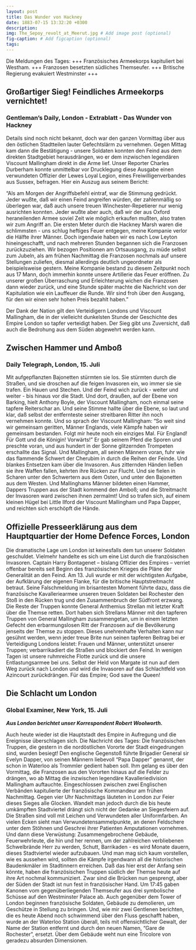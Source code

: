 ```yaml
---
layout: post
title: Das Wunder von Hackney
date: 1883-07-15 13:32:20 +0300
description: 
img: The_Sepoy_revolt_at_Meerut.jpg # Add image post (optional)
fig-caption: # Add figcaption (optional)
tags: 
---
```

Die Meldungen des Tages: +++ Französisches Armeekorps kapituliert bei Westham. +++ Franzosen besetzten südliches Themseufer. +++ Britische Regierung evakuiert Westminster +++

## Großartiger Sieg! Feindliches Armeekorps vernichtet!
 
### Gentleman’s Daily, London - Extrablatt - Das Wunder von Hackney

Details sind noch nicht bekannt, doch war den ganzen Vormittag über aus den östlichen Stadtteilen lauter Gefechtslärm zu vernehmen. Gegen Mittag kam dann die Bestätigung - unsere Soldaten konnten den Feind aus dem direkten Stadtgebiet herausdrängen, wo er dem inzwischen legendären Viscount Mallingham direkt in die Arme lief. Unser Reporter Charles Durberham konnte unmittelbar vor Drucklegung diese Ausgabe einen verwundeten Offizier der Lewes Loyal Legion, eines Freiwilligenverbandes aus Sussex, befragen. Hier ein Auszug aus seinem Bericht: 

“Als am Morgen der Angriffsbefehl eintraf, war die Stimmung gedrückt. Jeder wußte, daß wir einen Feind angreifen würden, der zahlenmäßig so überlegen war, daß auch unsere treuen Winchester-Repetierer nur wenig ausrichten konnten. Jeder wußte aber auch, daß wir der aus Oxford heraneilenden Armee soviel Zeit wie möglich erkaufen mußten, also traten wir zum Angriff an. Die ersten Meter durch die Hackney Marsh waren die schlimmsten - uns schlug heftiges Feuer entgegen, meine Kompanie verlor die Hälfte ihrer Männer. Doch irgendwie haben wir es nach Low Leyton hineingeschafft, und nach mehreren Stunden begannen sich die Franzosen zurückzuziehen. Wir bezogen Positionen am Ortsausgang, zu müde selbst zum Jubeln, als am frühen Nachmittag die Franzosen nochmals auf unsere Stellungen zuliefen, diesmal allerdings deutlich ungeordneter als beispielsweise gestern. Meine Kompanie bestand zu diesem Zeitpunkt noch aus 17 Mann, doch immerhin konnte unsere Artillerie das Feuer eröffnen. Zu unserer großen Überraschung und Erleichterung wichen die Franzosen dann wieder zurück, und eine Stunde später machte die Nachricht von der Kapitulation wie ein Lauffeuer die Runde. Wir sind froh über den Ausgang, für den wir einen sehr hohen Preis bezahlt haben.”

Der Dank der Nation gilt den Verteidigern Londons und Viscount Mallingham, die in der vielleicht dunkelsten Stunde der Geschichte des Empire London so tapfer verteidigt haben. Der Sieg gibt uns Zuversicht, daß auch die Bedrohung aus dem Süden abgewehrt werden kann.


## Zwischen Hammer und Amboß

### Daily Telegraph, London, 15. Juli

Mit aufgepflanzten Bajonetten stürmten sie los. Sie stürmten durch die Straßen, und sie droschen auf die feigen Invasoren ein, wo immer sie sie trafen. Ein Hauen und Stechen. Und der Feind wich zurück - weiter und weiter - bis hinaus vor die Stadt. 
Und dort, draußen, auf der Ebene von Barking, hielt Anthony Boyle, der Viscount Mallingham, noch einmal seine tapfere Reiterschar an. Und seine Stimme hallte über die Ebene, so laut und klar, daß selbst der entfernteste seiner streitbaren Ritter ihn noch vernehmen konnte. Und so sprach der Viscount Mallingham: “So weit sind wir gemeinsam geritten, Männer Englands, viele Kämpfe haben wir gemeinsam bestanden. Folgt mir heute noch ein einziges Mal. Für England! Für Gott und die Königin! Vorwärts!” Er gab seinem Pferd die Sporen und preschte voran, und aus hundert in der Sonne glitzernden Trompeten erschallte das Signal. Und Mallingham, all seinen Männern voran, fuhr wie das flammende Schwert der Cherubim in durch die Reihen der Feinde. Und blankes Entsetzen kam über die Invasoren. Aus zitternden Händen ließen sie ihre Waffen fallen, kehrten ihre Rücken zur Flucht. Und sie fielen in Scharen unter den Schwertern aus dem Osten, und unter den Bajonetten aus dem Westen. Und Mallinghams Männer bildeten einen Hammer, Dappers Truppen aus der Stadt kommend den Amboß; und die Streitmacht der Invasoren ward zwischen ihnen zermalmt! Und so trafen sich, auf einem kleinen Hügel bei Little Ilford der Viscount Mallingham und Papa Dapper, und reichten sich erschöpft die Hände. 


## Offizielle Presseerklärung aus dem Hauptquartier der Home Defence Forces, London

Die dramatische Lage um London ist keinesfalls dem tun unserer Soldaten geschuldet. Vielmehr handelte es sich um eine List durch die französischen Invasoren. Captain Harry Bontagenet – bislang Offizier des Empires – verriet offenbar bereits seit Beginn des französischen Krieges die Pläne der Generalität an den Feind. Am 13. Juli wurde er mit der wichtigsten Aufgabe, der Aufklärung der eigenen Flanke, für die britische Hauptstreitmacht betraut. Seine Falschmeldung im brisantesten Moment führte dazu, dass die französische Kavalleriearmee unseren treuen Soldaten bei Rochester den Stoß in den Rücken trug und den Zusammenbruch der Südfront erzwang. Die Reste der Truppen konnte General Anthemius Strellan mit letzter Kraft über die Themse retten. Dort haben sich Strellans Männer mit den tapferen Truppen von General Mallingham zusammengetan, um in einem letzten Gefecht den erbarmungslosen Ritt der Franzosen auf die Bevölkerung jenseits der Themse zu stoppen. 
Dieses unehrenhafte Verhalten kann nur gesühnt werden, wenn jeder treue Brite nun seinen tapferen Beitrag bei er Verteidigung Londons leistet: Frauen und Männer, unterstützt unserer Truppen; verbarrikadiert die Straßen und blockiert den Feind. In wenigen Tagen ist unsere ruhmreiche Flotte zurück und die unsere Entlastungsarmee bei uns. Selbst der Held von Margate ist nun auf dem Weg zurück nach London und wird die Invasoren auf das Schlachtfeld von Azincourt zurückdrängen. Für das Empire; God save the Queen!



## Die Schlacht um London

### Global Examiner, New York, 15. Juli

***Aus London berichtet unser Korrespondent Robert Woolworth.***

Auch heute wieder ist die Hauptstadt des Empire in Aufregung und die Ereignisse überschlagen sich. Die Nachricht des Tages: Die französischen Truppen, die gestern in die nordöstlichen Vororte der Stadt eingedrungen sind, wurden besiegt! Den englische Gegenstoß führte Brigadier General sir Evelyn Dapper, von seinen Männern liebevoll “Papa Dapper” genannt, der schon in Waterloo als Trommler gedient haben soll. Ihm gelang es über den Vormittag, die Franzosen aus den Vororten hinaus auf die Felder zu drängen, wo ab Mittag die inzwischen legendäre Kavalleriedivision Mallingham auftauchte. Eingeschlossen zwischen zwei Englischen Verbänden kapitulierte der französische Kommandeur am frühen Nachmittag. Gegen vier Uhr Nachmittags läuteten in London zur Feier dieses Sieges alle Glocken. Wandelt man jedoch durch die bis heute umkämpften Stadtviertel drängt sich nicht der Gedanke an Siegesfeiern auf. Die Straßen sind voll mit Leichen und Verwundeten aller Uniformfarben. An vielen Ecken sieht man Verwundetensammelpunkte, an denen Feldschere unter dem Stöhnen und Geschrei ihrer Patienten Amputationen vornehmen. Und dann diese Verwüstung: Zusammengebrochene Gebäude, Feuerwehrleute, die hin und her rennen, um der zahlreichen verbliebenen Schwelbrände Herr zu werden, Schutt, Barrikaden - es wird Monate dauern, dieses Stadtviertel wieder aufzubauen. Und man mag sich kaum vorstellen, wie es aussehen wird, sollten die Kämpfe irgendwann all die historischen Baudenkmäler im Stadtinnern erreichen. Daß das hier erst der Anfang sein könnte, haben die französischen Truppen südlich der Themse heute auf ihre Art nochmal kommuniziert. Zwar sind die Brücken nun gesprengt, aber der Süden der Stadt ist nun fest in französischer Hand. Um 17:45 gaben Kanonen vom gegenüberliegenden Themseufer aus drei symbolische Schüsse auf den Westminster Palace ab. Auch gegenüber dem Tower of London beginnen französische Soldaten, Gebäude zu demolieren, um Geschütze in Stellung zu bringen. Und, wie mir zwei Gentlenen berichten, die es heute Abend noch schwimmend über den Fluss geschafft haben, wurde an der Waterloo Station überall, teils mit offensichtlicher Gewalt, der Name der Station entfernt und durch den neuen Namen, “Gare de Rochester”, ersetzt. Über dem Gebäude weht nun eine Tricolore von geradezu absurden Dimensionen.

